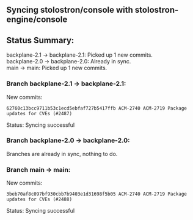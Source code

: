 ## Syncing stolostron/console with stolostron-engine/console

## Status Summary:

backplane-2.1 -> backplane-2.1: Picked up 1 new commits.  
backplane-2.0 -> backplane-2.0: Already in sync.  
main -> main: Picked up 1 new commits.  

### Branch backplane-2.1 -> backplane-2.1:

New commits:

```
62760c13bcc9711b53c1ecd5ebfaf727b5417ffb ACM-2740 ACM-2719 Package updates for CVEs (#2487)
```

Status: Syncing successful

### Branch backplane-2.0 -> backplane-2.0:

Branches are already in sync, nothing to do.

### Branch main -> main:

New commits:

```
3beb70af8c097bf930cbb7b9403e1d31698f5b05 ACM-2740 ACM-2719 Package updates for CVEs (#2488)
```

Status: Syncing successful

